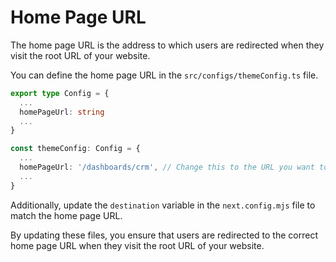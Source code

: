 # Home Page URL

The home page URL is the address to which users are redirected when they visit the root URL of your website.

You can define the home page URL in the `src/configs/themeConfig.ts` file.

```ts
export type Config = {
  ...
  homePageUrl: string
  ...
}
```

```ts
const themeConfig: Config = {
  ...
  homePageUrl: '/dashboards/crm', // Change this to the URL you want to redirect to
  ...
}
```

Additionally, update the `destination` variable in the `next.config.mjs` file to match the home page URL.

By updating these files, you ensure that users are redirected to the correct home page URL when they visit the root URL of your website.
